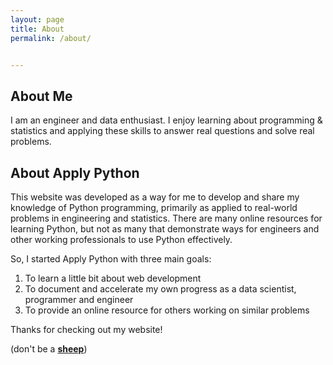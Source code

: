 ```yaml
---
layout: page
title: About
permalink: /about/


---
```

About Me
------------

I am an engineer and data enthusiast. I enjoy learning about programming & statistics and applying
these skills to answer real questions and solve real problems. 

About Apply Python
------------------

This website was developed as a way for me to develop and share my knowledge of Python programming, primarily 
as applied to real-world problems in engineering and statistics. There are many online resources for learning Python, 
but not as many that demonstrate ways for engineers and other working professionals to use Python effectively.  

So, I started Apply Python with three main goals:

1. To learn a little bit about web development
2. To document and accelerate my own progress as a data scientist, programmer and engineer
3. To provide an online resource for others working on similar problems

Thanks for checking out my website!


(don't be a [**sheep**](https://en.wikipedia.org/wiki/Animal_Farm#Other_animals))
